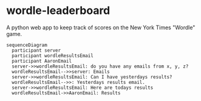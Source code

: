 # wordle-leaderboard
A python web app to keep track of scores on the New York Times "Wordle" game. 

```mermaid
sequenceDiagram
  participant server
  participant wordleResultsEmail
  participant AaronEmail
  server->>wordleResultsEmail: do you have any emails from x, y, z?
  wordleResultsEmail-->>server: Emails
  server->>wordleResultsEmail: Can I have yesterdays results?
  wordleResultsEmail-->>: Yesterdays results email.
  server->>wordleResultsEmail: Here are todays results
  wordleResultsEmail->>AaronEmail: Results
```
